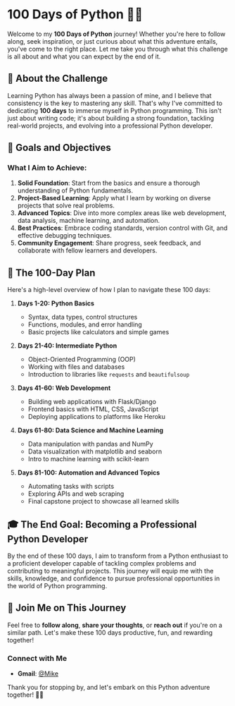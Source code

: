 # 100 Days of Python 🐍✨

Welcome to my **100 Days of Python** journey! Whether you're here to follow along, seek inspiration, or just curious about what this adventure entails, you've come to the right place. Let me take you through what this challenge is all about and what you can expect by the end of it.

## 🚀 About the Challenge

Learning Python has always been a passion of mine, and I believe that consistency is the key to mastering any skill. That's why I've committed to dedicating **100 days** to immerse myself in Python programming. This isn't just about writing code; it's about building a strong foundation, tackling real-world projects, and evolving into a professional Python developer.

## 🎯 Goals and Objectives

### What I Aim to Achieve:

1. **Solid Foundation**: Start from the basics and ensure a thorough understanding of Python fundamentals.
2. **Project-Based Learning**: Apply what I learn by working on diverse projects that solve real problems.
3. **Advanced Topics**: Dive into more complex areas like web development, data analysis, machine learning, and automation.
4. **Best Practices**: Embrace coding standards, version control with Git, and effective debugging techniques.
5. **Community Engagement**: Share progress, seek feedback, and collaborate with fellow learners and developers.

## 📅 The 100-Day Plan

Here's a high-level overview of how I plan to navigate these 100 days:

1. **Days 1-20: Python Basics**
   - Syntax, data types, control structures
   - Functions, modules, and error handling
   - Basic projects like calculators and simple games

2. **Days 21-40: Intermediate Python**
   - Object-Oriented Programming (OOP)
   - Working with files and databases
   - Introduction to libraries like `requests` and `beautifulsoup`

3. **Days 41-60: Web Development**
   - Building web applications with Flask/Django
   - Frontend basics with HTML, CSS, JavaScript
   - Deploying applications to platforms like Heroku

4. **Days 61-80: Data Science and Machine Learning**
   - Data manipulation with pandas and NumPy
   - Data visualization with matplotlib and seaborn
   - Intro to machine learning with scikit-learn

5. **Days 81-100: Automation and Advanced Topics**
   - Automating tasks with scripts
   - Exploring APIs and web scraping
   - Final capstone project to showcase all learned skills

## 🎓 The End Goal: Becoming a Professional Python Developer

By the end of these 100 days, I aim to transform from a Python enthusiast to a proficient developer capable of tackling complex problems and contributing to meaningful projects. This journey will equip me with the skills, knowledge, and confidence to pursue professional opportunities in the world of Python programming.

## 🤝 Join Me on This Journey

Feel free to **follow along**, **share your thoughts**, or **reach out** if you're on a similar path. Let's make these 100 days productive, fun, and rewarding together!

### Connect with Me

- **Gmail**: [@Mike](fatkhiddinkhan@gmail.com)

Thank you for stopping by, and let's embark on this Python adventure together! 🐍🚀
